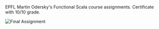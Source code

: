 EPFL Martin Odersky's Functional Scala course assignments. Certificate with 10/10 grade.

![Final Assignment](http://nodescala.png)

